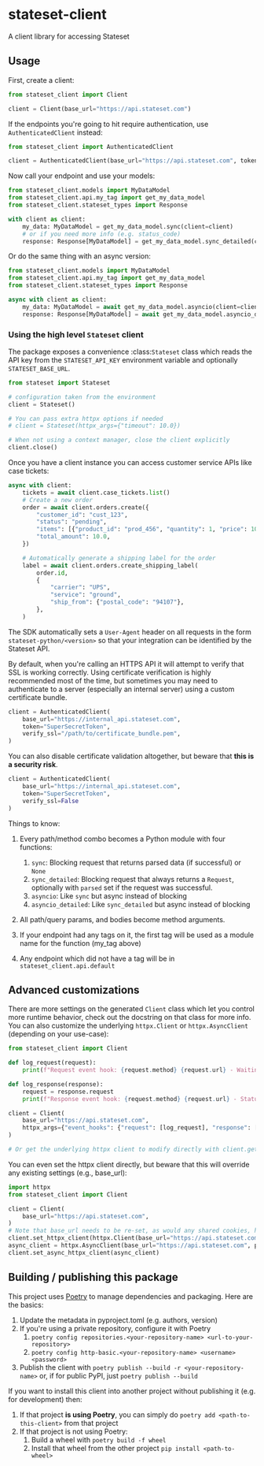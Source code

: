 # stateset-client
A client library for accessing Stateset

## Usage
First, create a client:

```python
from stateset_client import Client

client = Client(base_url="https://api.stateset.com")
```

If the endpoints you're going to hit require authentication, use `AuthenticatedClient` instead:

```python
from stateset_client import AuthenticatedClient

client = AuthenticatedClient(base_url="https://api.stateset.com", token="SuperSecretToken")
```

Now call your endpoint and use your models:

```python
from stateset_client.models import MyDataModel
from stateset_client.api.my_tag import get_my_data_model
from stateset_client.stateset_types import Response

with client as client:
    my_data: MyDataModel = get_my_data_model.sync(client=client)
    # or if you need more info (e.g. status_code)
    response: Response[MyDataModel] = get_my_data_model.sync_detailed(client=client)
```

Or do the same thing with an async version:

```python
from stateset_client.models import MyDataModel
from stateset_client.api.my_tag import get_my_data_model
from stateset_client.stateset_types import Response

async with client as client:
    my_data: MyDataModel = await get_my_data_model.asyncio(client=client)
    response: Response[MyDataModel] = await get_my_data_model.asyncio_detailed(client=client)
```

### Using the high level `Stateset` client

The package exposes a convenience :class:`Stateset` class which reads the API key
from the ``STATESET_API_KEY`` environment variable and optionally ``STATESET_BASE_URL``.

```python
from stateset import Stateset

# configuration taken from the environment
client = Stateset()

# You can pass extra httpx options if needed
# client = Stateset(httpx_args={"timeout": 10.0})

# When not using a context manager, close the client explicitly
client.close()
```

Once you have a client instance you can access customer service APIs like
case tickets:

```python
async with client:
    tickets = await client.case_tickets.list()
    # Create a new order
    order = await client.orders.create({
        "customer_id": "cust_123",
        "status": "pending",
        "items": [{"product_id": "prod_456", "quantity": 1, "price": 10.0}],
        "total_amount": 10.0,
    })

    # Automatically generate a shipping label for the order
    label = await client.orders.create_shipping_label(
        order.id,
        {
            "carrier": "UPS",
            "service": "ground",
            "ship_from": {"postal_code": "94107"},
        },
    )
```

The SDK automatically sets a ``User-Agent`` header on all requests in the form
``stateset-python/<version>`` so that your integration can be identified by the
Stateset API.

By default, when you're calling an HTTPS API it will attempt to verify that SSL is working correctly. Using certificate verification is highly recommended most of the time, but sometimes you may need to authenticate to a server (especially an internal server) using a custom certificate bundle.

```python
client = AuthenticatedClient(
    base_url="https://internal_api.stateset.com", 
    token="SuperSecretToken",
    verify_ssl="/path/to/certificate_bundle.pem",
)
```

You can also disable certificate validation altogether, but beware that **this is a security risk**.

```python
client = AuthenticatedClient(
    base_url="https://internal_api.stateset.com", 
    token="SuperSecretToken", 
    verify_ssl=False
)
```

Things to know:
1. Every path/method combo becomes a Python module with four functions:
    1. `sync`: Blocking request that returns parsed data (if successful) or `None`
    1. `sync_detailed`: Blocking request that always returns a `Request`, optionally with `parsed` set if the request was successful.
    1. `asyncio`: Like `sync` but async instead of blocking
    1. `asyncio_detailed`: Like `sync_detailed` but async instead of blocking

1. All path/query params, and bodies become method arguments.
1. If your endpoint had any tags on it, the first tag will be used as a module name for the function (my_tag above)
1. Any endpoint which did not have a tag will be in `stateset_client.api.default`

## Advanced customizations

There are more settings on the generated `Client` class which let you control more runtime behavior, check out the docstring on that class for more info. You can also customize the underlying `httpx.Client` or `httpx.AsyncClient` (depending on your use-case):

```python
from stateset_client import Client

def log_request(request):
    print(f"Request event hook: {request.method} {request.url} - Waiting for response")

def log_response(response):
    request = response.request
    print(f"Response event hook: {request.method} {request.url} - Status {response.status_code}")

client = Client(
    base_url="https://api.stateset.com",
    httpx_args={"event_hooks": {"request": [log_request], "response": [log_response]}},
)

# Or get the underlying httpx client to modify directly with client.get_httpx_client() or client.get_async_httpx_client()
```

You can even set the httpx client directly, but beware that this will override any existing settings (e.g., base_url):

```python
import httpx
from stateset_client import Client

client = Client(
    base_url="https://api.stateset.com",
)
# Note that base_url needs to be re-set, as would any shared cookies, headers, etc.
client.set_httpx_client(httpx.Client(base_url="https://api.stateset.com", proxies="http://localhost:8030"))
async_client = httpx.AsyncClient(base_url="https://api.stateset.com", proxies="http://localhost:8030")
client.set_async_httpx_client(async_client)
```

## Building / publishing this package
This project uses [Poetry](https://python-poetry.org/) to manage dependencies  and packaging.  Here are the basics:
1. Update the metadata in pyproject.toml (e.g. authors, version)
1. If you're using a private repository, configure it with Poetry
    1. `poetry config repositories.<your-repository-name> <url-to-your-repository>`
    1. `poetry config http-basic.<your-repository-name> <username> <password>`
1. Publish the client with `poetry publish --build -r <your-repository-name>` or, if for public PyPI, just `poetry publish --build`

If you want to install this client into another project without publishing it (e.g. for development) then:
1. If that project **is using Poetry**, you can simply do `poetry add <path-to-this-client>` from that project
1. If that project is not using Poetry:
    1. Build a wheel with `poetry build -f wheel`
    1. Install that wheel from the other project `pip install <path-to-wheel>`
